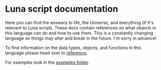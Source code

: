 # Luna script documentation

Here you can find the answers to life, the Universe, and everything (if it's relevant to Luna script). These docs contain references on what objects in this language can do and how to use them. This is a constantly changing language so things may alter and break in the future. I'm sorry in advance!

To find information on the data types, objects, and functions in this language please head over to [reference](../reference/).

For examples look in the [examples folder](../examples/).
